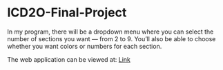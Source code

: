 # ICD2O-Final-Project
In my program, there will be a dropdown menu where you can select the number of sections you want — from 2 to 9. You’ll also be able to choose whether you want colors or numbers for each section.


The web application can be viewed at: [Link](https://mths-icd2o-1-2024.github.io/ICD2O-Final-Project-devin.boucher/) 

